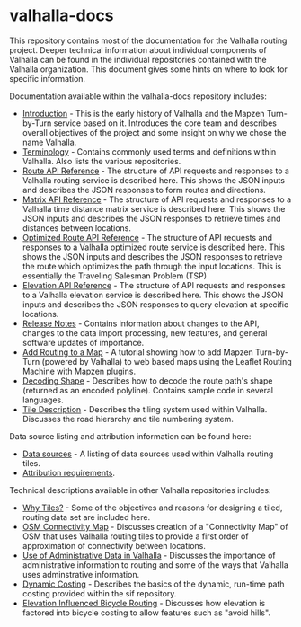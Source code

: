 # valhalla-docs
This repository contains most of the documentation for the Valhalla routing project. Deeper technical information about individual components of Valhalla can be found in the individual repositories contained with the Valhalla organization. This document gives some hints on where to look for specific information.

Documentation available within the valhalla-docs repository includes:

- [Introduction](./valhalla-intro.md) - This is the early history of Valhalla and the Mapzen Turn-by-Turn service based on it. Introduces the core team and describes overall objectives of the project and some insight on why we chose the name Valhalla.
- [Terminology](./terminology.md) - Contains commonly used terms and definitions within Valhalla. Also lists the various repositories.
- [Route API Reference](./turn-by-turn/api-reference.md) - The structure of API requests and responses to a Valhalla routing service is described here. This shows the JSON inputs and describes the JSON responses to form routes and directions.
- [Matrix API Reference](./matrix/api-reference.md) - The structure of API requests and responses to a Valhalla time distance matrix service is described here. This shows the JSON inputs and describes the JSON responses to retrieve times and distances between locations.
- [Optimized Route API Reference](./optimized/api-reference.md) - The structure of API requests and responses to a Valhalla optimized route service is described here. This shows the JSON inputs and describes the JSON responses to retrieve the route which optimizes the path through the input locations. This is essentially the Traveling Salesman Problem (TSP)
- [Elevation API Reference](./elevation/elevation-service.md) - The structure of API requests and responses to a Valhalla elevation service is described here. This shows the JSON inputs and describes the JSON responses to query elevation at specific locations.
- [Release Notes](./release-notes.md) - Contains information about changes  to the API, changes to the data import processing, new features, and general software updates of importance.
- [Add Routing to a Map](./add-routing-to-a-map.md) - A tutorial showing how to add Mapzen Turn-by-Turn (powered by Valhalla) to web based maps using the Leaflet Routing Machine with Mapzen plugins.
- [Decoding Shape](./decoding.md) - Describes how to decode the route path's shape (returned as an encoded polyline). Contains sample code in several languages.
- [Tile Description](./tiles.md) - Describes the tiling system used within Valhalla. Discusses the road hierarchy and tile numbering system.

Data source listing and attribution information can be found here:

- [Data sources](../../../valhalla/blob/master/docs/mjolnir/data_sources.md) - A listing of data sources used within Valhalla routing tiles.
- [Attribution requirements](../../../valhalla/blob/master/docs/mjolnir/attribution.md).

Technical descriptions available in other Valhalla repositories includes:

- [Why Tiles?](../../../valhalla/blob/master/docs/mjolnir/why_tiles.md) - Some of the objectives and reasons for designing a tiled, routing data set are included here.
- [OSM Connectivity Map](../../../mjolnir/blob/master/docs/connectivity.md) - Discusses creation of a "Connectivity Map" of OSM that uses Valhalla routing tiles to provide a first order of approximation of connectivity between locations.
- [Use of Administrative Data in Valhalla](../../../valhalla/blob/master/docs/mjolnir/admins.md) - Discusses the importance of administrative information to routing and some of the ways that Valhalla uses adminstrative information.
- [Dynamic Costing](../../../valhalla/blob/master/docs/sif/dynamic-costing.md) - Describes the basics of the dynamic, run-time path costing provided within the sif repository.
- [Elevation Influenced Bicycle Routing](../../../valhalla/blob/master/docs/sif/elevation_costing.md) - Discusses how elevation is factored into bicycle costing to allow features such as "avoid hills".
